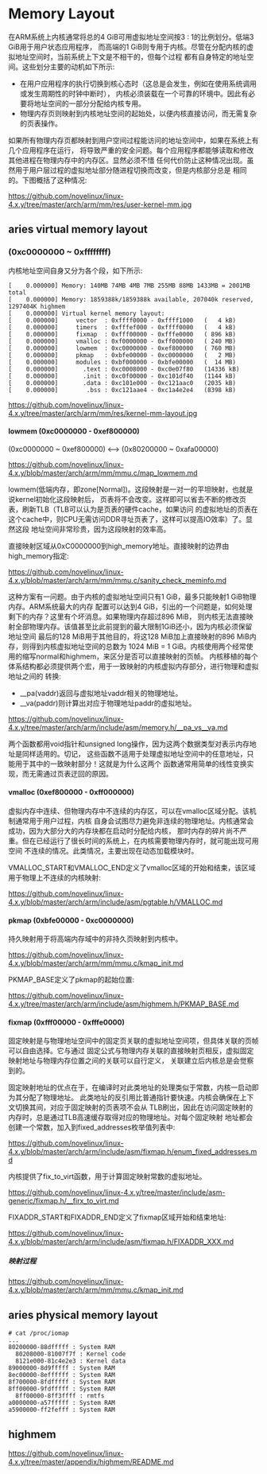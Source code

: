 Memory Layout
========================================

在ARM系统上内核通常将总的4 GiB可用虚拟地址空间按3 : 1的比例划分。低端3 GiB用于用户状态应用程序，
而高端的1 GiB则专用于内核。尽管在分配内核的虚拟地址空间时，当前系统上下文是不相干的，但每个过程
都有自身特定的地址空间。这些划分主要的动机如下所示:

* 在用户应用程序的执行切换到核心态时（这总是会发生，例如在使用系统调用或发生周期性的时钟中断时），
  内核必须装载在一个可靠的环境中。因此有必要将地址空间的一部分分配给内核专用。
* 物理内存页则映射到内核地址空间的起始处，以便内核直接访问，而无需复杂的页表操作。

如果所有物理内存页都映射到用户空间过程能访问的地址空间中，如果在系统上有几个应用程序在运行，
将导致严重的安全问题。每个应用程序都能够读取和修改其他进程在物理内存中的内存区。显然必须不惜
任何代价防止这种情况出现。虽然用于用户层过程的虚拟地址部分随进程切换而改变，但是内核部分总是
相同的。下图概括了这种情况:

https://github.com/novelinux/linux-4.x.y/tree/master/arch/arm/mm/res/user-kernel-mm.jpg

aries virtual memory layout
----------------------------------------

### (0xc0000000 ~ 0xffffffff)

内核地址空间自身又分为各个段，如下所示:

```
[    0.000000] Memory: 140MB 74MB 4MB 7MB 255MB 88MB 1433MB = 2001MB total
[    0.000000] Memory: 1859388k/1859388k available, 207040k reserved, 1297404K highmem
[    0.000000] Virtual kernel memory layout:
[    0.000000]     vector  : 0xffff0000 - 0xffff1000   (   4 kB)
[    0.000000]     timers  : 0xfffef000 - 0xffff0000   (   4 kB)
[    0.000000]     fixmap  : 0xfff00000 - 0xfffe0000   ( 896 kB)
[    0.000000]     vmalloc : 0xf0000000 - 0xff000000   ( 240 MB)
[    0.000000]     lowmem  : 0xc0000000 - 0xef800000   ( 760 MB)
[    0.000000]     pkmap   : 0xbfe00000 - 0xc0000000   (   2 MB)
[    0.000000]     modules : 0xbf000000 - 0xbfe00000   (  14 MB)
[    0.000000]       .text : 0xc0008000 - 0xc0e07f80   (14336 kB)
[    0.000000]       .init : 0xc0f00000 - 0xc101df40   (1144 kB)
[    0.000000]       .data : 0xc101e000 - 0xc121aac0   (2035 kB)
[    0.000000]        .bss : 0xc121aae4 - 0xc1a4e2e4   (8398 kB)
```

https://github.com/novelinux/linux-4.x.y/tree/master/arch/arm/mm/res/kernel-mm-layout.jpg

#### lowmem (0xc0000000 - 0xef800000)

(0xc0000000 ~ 0xef800000) <--> (0x80200000 ~ 0xafa00000)

https://github.com/novelinux/linux-4.x.y/blob/master/arch/arm/mm/mmu.c/map_lowmem.md

lowmem(低端内存，即zone[Normal])。这段映射是一对一的平坦映射，也就是说kernel初始化这段映射后，
页表将不会改变。这样即可以省去不断的修改页表，刷新TLB（TLB可以认为是页表的硬件cache，如果访问
的虚拟地址的页表在这个cache中，则CPU无需访问DDR寻址页表了，这样可以提高IO效率）了。显然这段
地址空间非常珍贵，因为这段映射的效率高。

直接映射区域从0xC0000000到high_memory地址。直接映射的边界由high_memory指定:

https://github.com/novelinux/linux-4.x.y/blob/master/arch/arm/mm/mmu.c/sanity_check_meminfo.md

这种方案有一问题。由于内核的虚拟地址空间只有1 GiB，最多只能映射1 GiB物理内存。ARM系统最大的内存
配置可以达到4 GiB，引出的一个问题是，如何处理剩下的内存？这里有个坏消息。如果物理内存超过896 MiB，
则内核无法直接映射全部物理内存。该值甚至比此前提到的最大限制1GiB还小，因为内核必须保留地址空间
最后的128 MiB用于其他目的，将这128 MiB加上直接映射的896 MiB内存，则得到内核虚拟地址空间的总数为
1024 MiB = 1 GiB。内核使用两个经常使用的缩写normal和highmem，来区分是否可以直接映射的页帧。
内核移植的每个体系结构都必须提供两个宏，用于一致映射的内核虚拟内存部分，进行物理和虚拟地址之间的
转换:

* __pa(vaddr)返回与虚拟地址vaddr相关的物理地址。
* __va(paddr)则计算出对应于物理地址paddr的虚拟地址。

https://github.com/novelinux/linux-4.x.y/tree/master/arch/arm/include/asm/memory.h/__pa_vs__va.md

两个函数都用void指针和unsigned long操作，因为这两个数据类型对表示内存地址是同样适用的。切记，
这些函数不适用于处理虚拟地址空间中的任意地址，只能用于其中的一致映射部分！这就是为什么这两个
函数通常用简单的线性变换实现，而无需通过页表迂回的原因。

#### vmalloc (0xef800000 - 0xff000000)

虚拟内存中连续、但物理内存中不连续的内存区，可以在vmalloc区域分配。该机制通常用于用户过程，内核
自身会试图尽力避免非连续的物理地址。内核通常会成功，因为大部分大的内存块都在启动时分配给内核，
那时内存的碎片尚不严重。但在已经运行了很长时间的系统上，在内核需要物理内存时，就可能出现可用空间
不连续的情况。此类情况，主要出现在动态加载模块时。

VMALLOC_START和VMALLOC_END定义了vmalloc区域的开始和结束，该区域用于物理上不连续的内核映射:

https://github.com/novelinux/linux-4.x.y/blob/master/arch/arm/include/asm/pgtable.h/VMALLOC.md

#### pkmap (0xbfe00000 - 0xc0000000)

持久映射用于将高端内存域中的非持久页映射到内核中。

https://github.com/novelinux/linux-4.x.y/blob/master/arch/arm/mm/mmu.c/kmap_init.md

PKMAP_BASE定义了pkmap的起始位置:

https://github.com/novelinux/linux-4.x.y/tree/master/arch/arm/include/asm/highmem.h/PKMAP_BASE.md

#### fixmap (0xfff00000 - 0xfffe0000)

固定映射是与物理地址空间中的固定页关联的虚拟地址空间项，但具体关联的页帧可以自由选择。它与通过
固定公式与物理内存关联的直接映射页相反，虚拟固定映射地址与物理内存位置之间的关联可以自行定义，
关联建立后内核总是会觉察到的。

固定映射地址的优点在于，在编译时对此类地址的处理类似于常数，内核一启动即为其分配了物理地址。
此类地址的反引用比普通指针要快速。内核会确保在上下文切换其间，对应于固定映射的页表项不会从
TLB刷出，因此在访问固定映射的内存时，总是通过TLB高速缓存取得对应的物理地址。对每个固定映射
地址都会创建一个常数，加入到fixed_addresses枚举值列表中:

https://github.com/novelinux/linux-4.x.y/blob/master/arch/arm/include/asm/fixmap.h/enum_fixed_addresses.md

内核提供了fix_to_virt函数，用于计算固定映射常数的虚拟地址。

https://github.com/novelinux/linux-4.x.y/tree/master/include/asm-generic/fixmap.h/__firx_to_virt.md

FIXADDR_START和FIXADDR_END定义了fixmap区域开始和结束地址:

https://github.com/novelinux/linux-4.x.y/blob/master/arch/arm/include/asm/fixmap.h/FIXADDR_XXX.md

##### 映射过程

https://github.com/novelinux/linux-4.x.y/blob/master/arch/arm/mm/mmu.c/kmap_init.md

aries physical memory layout
----------------------------------------

```
# cat /proc/iomap
...
80200000-88dfffff : System RAM
  80208000-81007f7f : Kernel code
  8121e000-81c4e2e3 : Kernel data
89000000-8d9fffff : System RAM
8ec00000-8effffff : System RAM
8f700000-8fdfffff : System RAM
8ff00000-9fdfffff : System RAM
  8ff00000-8ff3ffff : rmtfs
a0000000-a57fffff : System RAM
a5900000-ff2fefff : System RAM
```

highmem
----------------------------------------

https://github.com/novelinux/linux-4.x.y/tree/master/appendix/highmem/README.md